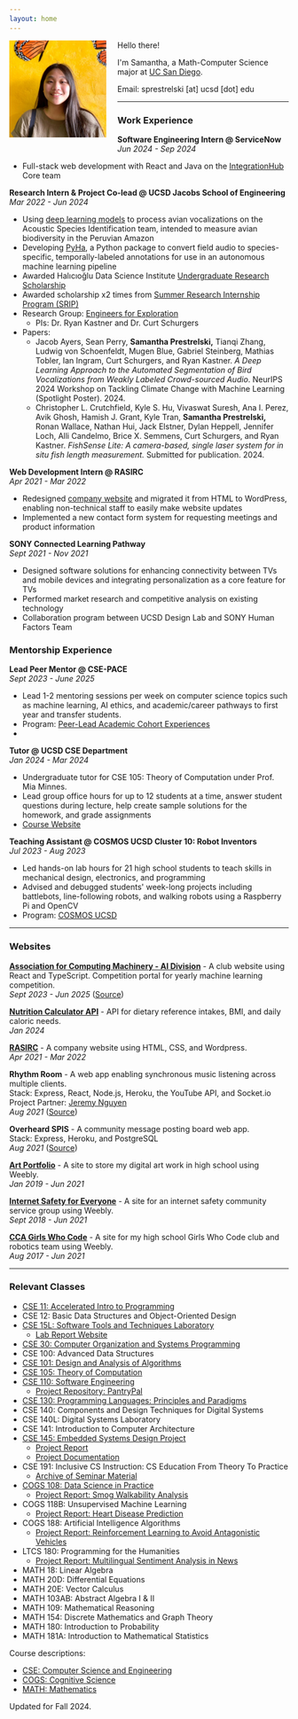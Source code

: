 ```yaml
---
layout: home
---
```

<img style="float: left; height:175px;margin:0 20px 20px 0" src="assets/sprestrelski.jpg">

Hello there!  

I'm Samantha, a Math-Computer Science major at [UC San Diego](https://ucsd.edu/).

Email: sprestrelski \[at\] ucsd \[dot\] edu  

* * *
### Work Experience
**Software Engineering Intern @ ServiceNow**  
*Jun 2024 - Sep 2024*  
- Full-stack web development with React and Java on the [IntegrationHub](https://www.servicenow.com/products/integration-hub.html) Core team

**Research Intern & Project Co-lead @ UCSD Jacobs School of Engineering**  
*Mar 2022 - Jun 2024*  
- Using [deep learning models](https://github.com/UCSD-E4E/acoustic-multiclass-training) to process avian vocalizations on the Acoustic Species Identification team, intended to measure avian biodiversity in the Peruvian Amazon
- Developing [PyHa](https://github.com/UCSD-E4E/PyHa/), a Python package to convert field audio to species-specific, temporally-labeled annotations for use in an autonomous machine learning pipeline
- Awarded Halıcıoğlu Data Science Institute [Undergraduate Research Scholarship](https://datascience.ucsd.edu/32-undergraduate-scholarships/)
- Awarded scholarship x2 times from [Summer Research Internship Program (SRIP)](https://www.ece.ucsd.edu/undergraduate/SRIP)
- Research Group: [Engineers for Exploration](https://e4e.ucsd.edu)
  - PIs: Dr. Ryan Kastner and Dr. Curt Schurgers
- Papers:  
  - Jacob Ayers, Sean Perry, **Samantha Prestrelski,** Tianqi Zhang, Ludwig von Schoenfeldt, Mugen Blue, Gabriel Steinberg, Mathias Tobler, Ian Ingram, Curt Schurgers, and Ryan Kastner. *A Deep Learning Approach to the Automated Segmentation of Bird Vocalizations from Weakly Labeled Crowd-sourced Audio*. NeurIPS 2024 Workshop on Tackling Climate Change with Machine Learning (Spotlight Poster). 2024.
  - Christopher L. Crutchfield, Kyle S. Hu, Vivaswat Suresh, Ana I. Perez, Avik Ghosh, Hamish J. Grant, Kyle Tran, **Samantha Prestrelski,** Ronan Wallace, Nathan Hui, Jack Elstner, Dylan Heppell, Jennifer Loch, Alli Candelmo, Brice X. Semmens, Curt Schurgers, and Ryan Kastner. *FishSense Lite: A camera-based, single laser system for in situ fish length measurement.* Submitted for publication. 2024.


**Web Development Intern @ RASIRC**  
*Apr 2021 - Mar 2022*  
- Redesigned [company website](https://www.rasirc.com/) and migrated it from HTML to WordPress, enabling non-technical staff to easily make website updates
-  Implemented a new contact form system for requesting meetings and product information

**SONY Connected Learning Pathway**  
*Sept 2021 - Nov 2021*
- Designed software solutions for enhancing connectivity between TVs and mobile devices and integrating personalization as a core feature for TVs
- Performed market research and competitive analysis on existing technology 
- Collaboration program between UCSD Design Lab and SONY Human Factors Team

### Mentorship Experience
**Lead Peer Mentor @ CSE-PACE**  
*Sept 2023 - June 2025*  
- Lead 1-2 mentoring sessions per week on computer science topics such as machine learning, AI ethics, and academic/career pathways to first year and transfer students.
- Program: [Peer-Lead Academic Cohort Experiences](https://pace.ucsd.edu/)
- 
**Tutor @ UCSD CSE Department**  
*Jan 2024 - Mar 2024*
- Undergraduate tutor for CSE 105: Theory of Computation under Prof. Mia Minnes.
- Lead group office hours for up to 12 students at a time, answer student questions during lecture, help create sample solutions for the homework, and grade assignments
- [Course Website](https://theory-cs.github.io/website/courseInfo.html)

**Teaching Assistant @ COSMOS UCSD Cluster 10: Robot Inventors**  
*Jul 2023 - Aug 2023*  
- Led hands-on lab hours for 21 high school students to teach skills in mechanical design, electronics, and programming
- Advised and debugged students' week-long projects including battlebots, line-following robots, and walking robots using a Raspberry Pi and OpenCV
- Program: [COSMOS UCSD](https://jacobsschool.ucsd.edu/cosmos/clusters) 

* * *

### Websites
[**Association for Computing Machinery - AI Division**](https://ai.acmucsd.com/) -  A club website using React and TypeScript. Competition portal for yearly machine learning competition.    
*Sept 2023 - Jun 2025* ([Source](https://github.com/acmucsd/acm-ai-site))  

[**Nutrition Calculator API**](https://rapidapi.com/sprestrelski/api/nutrition-calculator) - API for dietary reference intakes, BMI, and daily caloric needs.  
*Jan 2024*   

[**RASIRC**](https://www.rasirc.com/) - A company website using HTML, CSS, and Wordpress.  
*Apr 2021 - Mar 2022*  

**Rhythm Room** - A web app enabling synchronous music listening across multiple clients.   
Stack: Express, React, Node.js, Heroku, the YouTube API, and Socket.io  
Project Partner: [Jeremy Nguyen](https://www.linkedin.com/in/jeremynguyendev)  
*Aug 2021* ([Source](https://github.com/sprestrelski/rhythm-room))  

**Overheard SPIS** - A community message posting board web app.  
Stack: Express, Heroku, and PostgreSQL     
*Aug 2021* ([Source](https://github.com/sprestrelski/overheardspis))  

[**Art Portfolio**](https://sprestrelski.weebly.com/) - A site to store my digital art work in high school using Weebly.  
*Jan 2019 - Jun 2021*

[**Internet Safety for Everyone**](https://www.isafesd.org/) - A site for an internet safety community service group using Weebly.  
*Sept 2018 - Jun 2021* 

[**CCA Girls Who Code**](http://ccagirlswhocode.weebly.com/) - A site for my high school Girls Who Code club and robotics team using Weebly.  
*Aug 2017 - Jun 2021*


* * *

### Relevant Classes
- [CSE 11: Accelerated Intro to Programming](https://ucsd-cse11-f21.github.io/syllabus.html)
- CSE 12: Basic Data Structures and Object-Oriented Design
- [CSE 15L: Software Tools and Techniques Laboratory](https://ucsd-cse15l-w22.github.io/)
    - [Lab Report Website](https://sprestrelski.github.io/cse15l-lab-reports/)
- [CSE 30: Computer Organization and Systems Programming](https://cseweb.ucsd.edu/~muller/#classes)
- CSE 100: Advanced Data Structures
- [CSE 101: Design and Analysis of Algorithms](https://cseweb.ucsd.edu/~dakane/CSE101/)
- [CSE 105: Theory of Computation](https://theory-cs.github.io/website/courseInfo.html)
- [CSE 110: Software Engineering](https://sites.google.com/ucsd.edu/cse110fall2023/home)
  - [Project Repository: PantryPal](https://github.com/sprestrelski/pantrypal)
- [CSE 130: Programming Languages: Principles and Paradigms](https://nadia-polikarpova.github.io/cse130-web/)
- CSE 140: Components and Design Techniques for Digital Systems
- CSE 140L: Digital Systems Laboratory
- CSE 141: Introduction to Computer Architecture
- [CSE 145: Embedded Systems Design Project](https://kastner.ucsd.edu/ryan/cse145/)
  - [Project Report](https://drive.google.com/file/d/1SXEis3fDLvjq8cCrmwD2GHVhplUxQ8rj/view)
  - [Project Documentation](https://github.com/UCSD-E4E/acoustic-multiclass-training/blob/main/documentation/cse_145_report.md)
- CSE 191: Inclusive CS Instruction: CS Education From Theory To Practice
  - [Archive of Seminar Material](https://inclusivecs.github.io/)
- [COGS 108: Data Science in Practice](https://github.com/COGS108)
  - [Project Report: Smog Walkability Analysis](https://github.com/sprestrelski/smog-walkability-analysis/blob/main/Report.ipynb)
- COGS 118B: Unsupervised Machine Learning
  - [Project Report: Heart Disease Prediction](https://github.com/sprestrelski/heart-disease-prediction)
- COGS 188: Artificial Intelligence Algorithms
  - [Project Report: Reinforcement Learning to Avoid Antagonistic Vehicles](https://github.com/YashPatki02/HighwayEnv-COGS188/blob/master/writeup.ipynb)
- LTCS 180: Programming for the Humanities
  - [Project Report: Multilingual Sentiment Analysis in News](https://github.com/sprestrelski/multilingual-sentiment-analysis)
- MATH 18: Linear Algebra
- MATH 20D: Differential Equations
- MATH 20E: Vector Calculus
- MATH 103AB: Abstract Algebra I & II
- MATH 109: Mathematical Reasoning
- MATH 154: Discrete Mathematics and Graph Theory
- MATH 180: Introduction to Probability
- MATH 181A: Introduction to Mathematical Statistics

Course descriptions:
- [CSE: Computer Science and Engineering](https://catalog.ucsd.edu/courses/CSE.html)
- [COGS: Cognitive Science](https://catalog.ucsd.edu/courses/COGS.html)
- [MATH: Mathematics](https://catalog.ucsd.edu/courses/MATH.html)


Updated for Fall 2024. 
